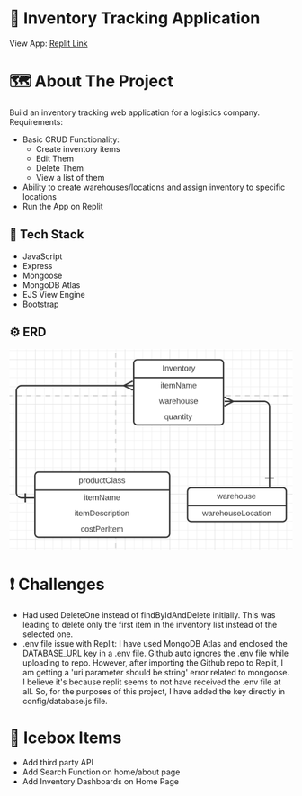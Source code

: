 # 📘 Inventory Tracking Application
View App: [Replit Link]()

# 🗺️ About The Project 
Build an inventory tracking web application for a logistics company.
Requirements:
* Basic CRUD Functionality:
   * Create inventory items
   * Edit Them
   * Delete Them
   * View a list of them
* Ability to create warehouses/locations and assign inventory to specific locations
* Run the App on Replit

## 🔧 Tech Stack

* JavaScript
* Express
* Mongoose
* MongoDB Atlas
* EJS View Engine
* Bootstrap


## ⚙️ ERD 

![ERD](/public/images/ERD-inventory-tracking-app.png)

# ❗ Challenges 

* Had used DeleteOne instead of findByIdAndDelete initially. This was leading to delete only the first item in the inventory list instead of the selected one.
* .env file issue with Replit: I have used MongoDB Atlas and enclosed the DATABASE_URL key in a .env file. Github auto ignores the .env file while uploading to repo. However, after importing the Github repo to Replit, I am getting a 'uri parameter should be string' error related to mongoose. I believe it's because replit seems to not have received the .env file at all. So, for the purposes of this project, I have added the key directly in config/database.js file.



# 🍧 Icebox Items

* Add third party API 
* Add Search Function on home/about page
* Add Inventory Dashboards on Home Page